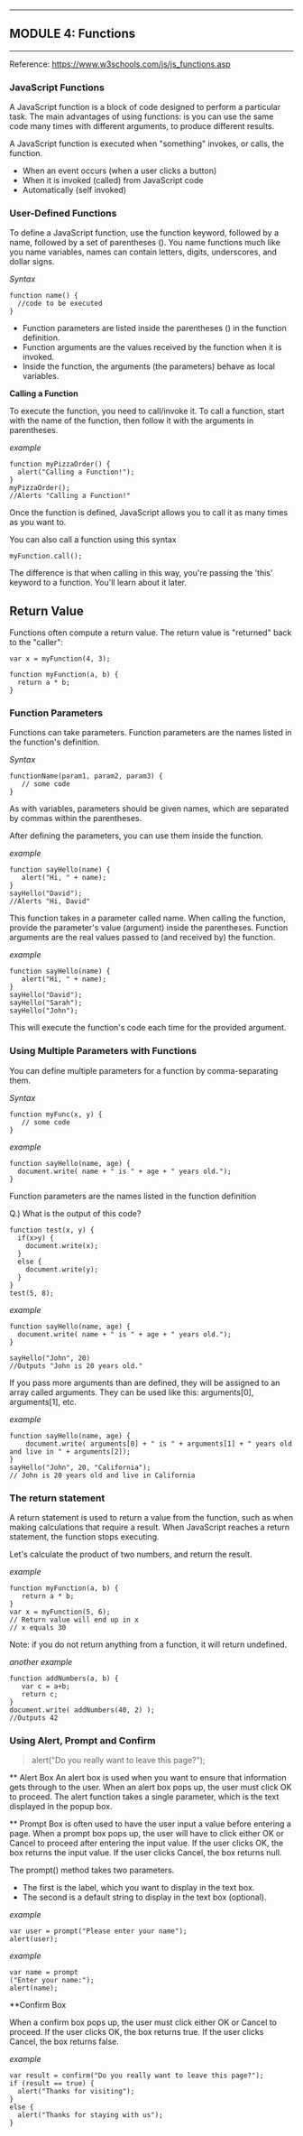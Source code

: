 ###

***

## MODULE 4: Functions

***
Reference: <https://www.w3schools.com/js/js_functions.asp>

### JavaScript Functions

A JavaScript function is a block of code designed to perform a particular task. The main advantages of using functions:
is you can use the same code many times with different arguments, to produce different results.

A JavaScript function is executed when "something" invokes, or calls, the function.
* When an event occurs (when a user clicks a button)
* When it is invoked (called) from JavaScript code
* Automatically (self invoked)

### User-Defined Functions

To define a JavaScript function, use the function keyword, followed by a name, followed by a set of parentheses (). You name functions much like you name variables, names can contain letters, digits, underscores, and dollar signs.

*Syntax*

`function name() { `<br/>
`  //code to be executed`<br/>
`}`

* Function parameters are listed inside the parentheses () in the function definition.
* Function arguments are the values received by the function when it is invoked.
* Inside the function, the arguments (the parameters) behave as local variables.

**Calling a Function**

To execute the function, you need to call/invoke it.
To call a function, start with the name of the function, then follow it with the arguments in parentheses.

*example*

`function myPizzaOrder() {`<br/>
`  alert("Calling a Function!");`<br/>
`}`<br/>
`myPizzaOrder();`<br/>
`//Alerts "Calling a Function!"`

Once the function is defined, JavaScript allows you to call it as many times as you want to.

You can also call a function using this syntax

`myFunction.call();`

The difference is that when calling in this way, you're passing the 'this' keyword to a function. You'll learn about it later.

## Return Value

Functions often compute a return value. The return value is "returned" back to the "caller":

`var x = myFunction(4, 3);`   

`function myFunction(a, b) {`<br/>
`  return a * b;`<br/>
`}`

### Function Parameters

Functions can take parameters. 
Function parameters are the names listed in the function's definition.

*Syntax*

`functionName(param1, param2, param3) {`<br/>
`   // some code`<br/>
`}`

As with variables, parameters should be given names, which are separated by commas within the parentheses.

After defining the parameters, you can use them inside the function.

*example*

`function sayHello(name) {`<br/>
`   alert("Hi, " + name);`<br/>
`}`<br/>
`sayHello("David");`<br/>
`//Alerts "Hi, David"`<br/>

This function takes in a parameter called name. When calling the function, provide the parameter's value (argument) inside the parentheses. Function arguments are the real values passed to (and received by) the function.

*example*

`function sayHello(name) {`<br/>
`   alert("Hi, " + name);`<br/>
`}`<br/>
`sayHello("David");`<br/>
`sayHello("Sarah");`<br/>
`sayHello("John");`<br/>

This will execute the function's code each time for the provided argument.



### Using Multiple Parameters with Functions

You can define multiple parameters for a function by comma-separating them.

*Syntax*

`function myFunc(x, y) {`<br/>
`   // some code`<br/>
`}`<br/>

*example*

`function sayHello(name, age) {`<br/>
`  document.write( name + " is " + age + " years old.");`<br/>
`}`

Function parameters are the names listed in the function definition

Q.) What is the output of this code?

`function test(x, y) {`<br/>
`  if(x>y) {`<br/>
`    document.write(x);`<br/>
`  }`<br/>
`  else {`<br/>
`    document.write(y);`<br/>
`  }`<br/>
`}`<br/>
`test(5, 8);`<br/>

*example*

`function sayHello(name, age) {`<br/>
`  document.write( name + " is " + age + " years old.");`<br/>
`}`

`sayHello("John", 20)`<br/>
`//Outputs "John is 20 years old."`

If you pass more arguments than are defined, they will be assigned to an array called arguments. They can be used like this: arguments[0], arguments[1], etc.

*example*

`function sayHello(name, age) {`<br/>
`    document.write( arguments[0] + " is " + arguments[1] + " years old and live in " + arguments[2]);`<br/>
`}`<br/>
`sayHello("John", 20, "California");`<br/>
`// John is 20 years old and live in California`

### The return statement
A return statement is used to return a value from the function, 
such as when making calculations that require a result. When JavaScript reaches a return statement, the function stops executing.

Let's calculate the product of two numbers, and return the result.

*example*

`function myFunction(a, b) {`<br/>
`   return a * b;`<br/>
`}`<br/>
`var x = myFunction(5, 6); `<br/>
`// Return value will end up in x`<br/>
`// x equals 30`<br/>


Note: if you do not return anything from a function, it will return undefined.

*another example*

`function addNumbers(a, b) {`<br/>
`   var c = a+b;`<br/>
`   return c;`<br/>
`}`<br/>
`document.write( addNumbers(40, 2) );`<br/>
`//Outputs 42`<br/>

### Using Alert, Prompt and Confirm

>alert("Do you really want to leave this page?"); 

** Alert Box 
An alert box is used when you want to ensure that information gets through to the user.
When an alert box pops up, the user must click OK to proceed.
The alert function takes a single parameter, which is the text displayed in the popup box.


** Prompt Box 
is often used to have the user input a value before entering a page.
When a prompt box pops up, the user will have to click either OK or Cancel to proceed after entering the input value.
If the user clicks OK, the box returns the input value. If the user clicks Cancel, the box returns null.

The prompt() method takes two parameters. 
* The first is the label, which you want to display in the text box.
* The second is a default string to display in the text box (optional).

*example*

`var user = prompt("Please enter your name");`<br/>
`alert(user);`<br/>


*example*

`var name = prompt`<br/>
`("Enter your name:");`<br/>
`alert(name);`


**Confirm Box

When a confirm box pops up, the user must click either OK or Cancel to proceed. If the user clicks OK, the box returns true. If the user clicks Cancel, the box returns false.

*example*

`var result = confirm("Do you really want to leave this page?");`<br/>
`if (result == true) {`<br/>
`  alert("Thanks for visiting");`<br/>
`}`<br/>
`else {`<br/>
`  alert("Thanks for staying with us");`<br/>
`}`



